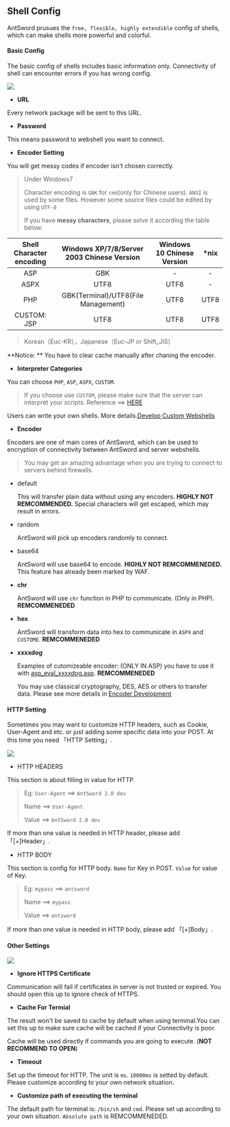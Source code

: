 Shell Config
---

AntSword prusues the `free, flexible, highly extendible` config of shells, which can make shells more powerful and colorful.

#### Basic Config

The basic config of shells includes basic information only. Connectivity of shell can encounter errors if you has wrong config.

![][img_shell_config_1]

* **URL**

 Every network package will be sent to this URL.

* **Password**

 This means password to webshell you want to connect.

* **Encoder Setting**

 You will get messy codes if encoder isn't chosen correctly.

 > Under Windows7
 >
 > Character encoding is `GBK` for `cmd`(only for Chinese users). `ANSI` is used by some files. However some source files could be edited by using `UTF-8`
 >
 > If you have **messy characters**, please solve it according the table below:


  Shell Character encoding | Windows XP/7/8/Server 2003 Chinese Version| Windows 10 Chinese Version| *nix 
  :-:|:-:|:-:|:-:
  ASP | GBK | - | -
  ASPX | UTF8 | UTF8 | -
  PHP | GBK(Terminal)/UTF8(File Management) | UTF8 | UTF8
  CUSTOM: JSP | UTF8 | UTF8 | UTF8

  > Korean（Euc-KR），Japanese（Euc-JP or Shift_JIS）

 **Notice: ** You have to clear cache manually after chaning the encoder.

* **Interpreter Categories**

 You can choose `PHP`, `ASP`, `ASPX`, `CUSTOM`.

 > If you choose use `CUSTOM`, please make sure that the server can interpret your scripts. Reference ==> [HERE](https://github.com/antoor/antSword/tree/master/shells)

 Users can write your own shells. More details.[Develop Custom Webshells](../core_dev/shell/custom_shells.md)

* **Encoder**

 Encoders are one of main cores of AntSword, which can be used to encryption of connectivity between AntSword and server webshells.

 > You may get an amazing advantage when you are trying to connect to servers behind firewalls.

 * default

   This will transfer plain data without using any encoders. **HIGHLY NOT REMCOMMENDED.** Special characters will get escaped, which may result in errors.

 * random

   AntSword will pick up encoders randomly to connect.

 * base64

   AntSword will use base64 to encode. **HIGHLY NOT REMCOMMENEDED.** This feature has already been marked by WAF.

 * **chr**

   AntSword will use `chr` function in PHP to communicate. (Only in PHP). **REMCOMMENEDED**

 * **hex**

   AntSword will transform data into hex to communicate in `ASPX` and `CUSTOME`. **REMCOMMENEDED**

 * **xxxxdog**

   Examples of cutomizeable encoder: (ONLY IN ASP) you have to use it with [asp_eval_xxxxdog.asp](https://github.com/antoor/antSword/tree/master/shells/asp_eval_xxxxdog.asp). **REMCOMMENEDED**

   You may use classical cryptography, DES, AES or others to transfer data. Please see more details in [Encoder Development](../core_dev/encoder/README.md)

#### HTTP Setting

 Sometimes you may want to customize HTTP headers, such as Cookie, User-Agent and etc. or just adding some specific data into your POST. At this time you need 「HTTP Setting」.

![][img_shell_config_2]

* HTTP HEADERS

 This section is about filling in value for HTTP.

 > Eg:  `User-Agent` ==> `AntSword 2.0 dev`
 > 
 > Name ==>  `User-Agent`
 >
 > Value ==> `AntSword 2.0 dev`

 If more than one value is needed in HTTP header, please add 「[+]Header」.

* HTTP BODY

 This section is config for HTTP body. `Name` for Key in POST. `Value` for value of Key.

 > Eg: `mypass` ==> `antsword`
 > 
 > Name ==> `mypass`
 >
 > Value ==> `antsword`

 If more than one value is needed in HTTP body, please add 「[+]Body」.


#### Other Settings

![][img_shell_config_3]

* **Ignore HTTPS Certificate**

Communication will fail if certificates in server is not trusted or expired. You should open this up to ignore check of HTTPS.

* **Cache For Termial**

 The result won't be saved to cache by default when using terminal.You can set this up to make sure cache will be cached if your Connectivity is poor.

 Cache will be used directly if commands you are going to execute. (**NOT RECOMMEND TO OPEN**)

* **Timeout**

 Set up the timeout for HTTP. The unit is `ms`. `10000ms` is setted by default. Please customize according to your own network situation.

* **Customize path of executing the terminal**

 The default path for terminal is: `/bin/sh` and `cmd`. Please set up according to your own situation. `Absolute path` is REMCOMMENEDED.

[img_shell_config_1]: http://7xtigg.com1.z0.glb.clouddn.com/doc/shell_manager/shell_config_1.jpg
[img_shell_config_2]: http://7xtigg.com1.z0.glb.clouddn.com/doc/shell_manager/shell_config_2.jpg
[img_shell_config_3]: http://7xtigg.com1.z0.glb.clouddn.com/doc/shell_manager/shell_config_3.jpg
